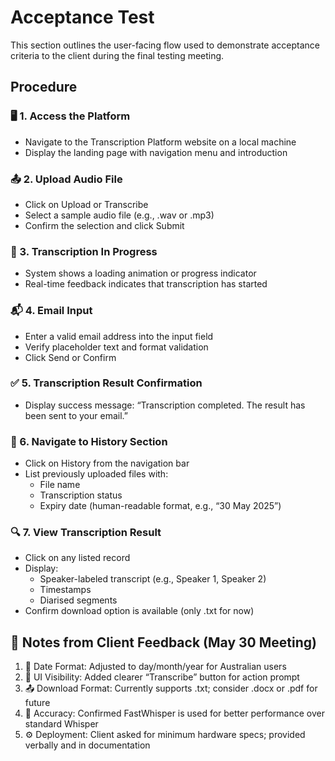 # Acceptance Test

This section outlines the user-facing flow used to demonstrate acceptance criteria to the client during the final testing meeting.

## Procedure
### 🖥️ 1. Access the Platform
- Navigate to the Transcription Platform website on a local machine 
- Display the landing page with navigation menu and introduction

### 📤 2. Upload Audio File
- Click on Upload or Transcribe
- Select a sample audio file (e.g., .wav or .mp3)
- Confirm the selection and click Submit

### 📶 3. Transcription In Progress
- System shows a loading animation or progress indicator
- Real-time feedback indicates that transcription has started

### 📬 4. Email Input
- Enter a valid email address into the input field
- Verify placeholder text and format validation
- Click Send or Confirm

### ✅ 5. Transcription Result Confirmation
- Display success message: “Transcription completed. The result has been sent to your email.”

### 📂 6. Navigate to History Section
- Click on History from the navigation bar 
- List previously uploaded files with:
  - File name
  - Transcription status
  - Expiry date (human-readable format, e.g., “30 May 2025”)

### 🔍 7. View Transcription Result
- Click on any listed record 
- Display:
  - Speaker-labeled transcript (e.g., Speaker 1, Speaker 2)
  - Timestamps 
  - Diarised segments
- Confirm download option is available (only .txt for now)

## 📝 Notes from Client Feedback (May 30 Meeting)
1. 📅 Date Format: Adjusted to day/month/year for Australian users 
2. 🔘 UI Visibility: Added clearer “Transcribe” button for action prompt 
3. 📤 Download Format: Currently supports .txt; consider .docx or .pdf for future 
4. 🧪 Accuracy: Confirmed FastWhisper is used for better performance over standard Whisper 
5. ⚙️ Deployment: Client asked for minimum hardware specs; provided verbally and in documentation

